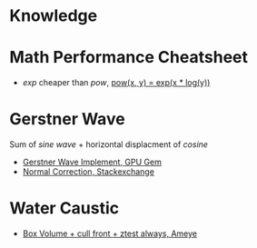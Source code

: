 # Knowledge

# Math Performance Cheatsheet

- *exp* cheaper than *pow*, [pow(x, y) = exp(x * log(y))](https://discussions.unity.com/t/expensiveness-of-high-powers/767934/3)

# Gerstner Wave

Sum of *sine wave* + horizontal displacment of *cosine*  
- [Gerstner Wave Implement, GPU Gem](https://developer.nvidia.com/gpugems/gpugems/part-i-natural-effects/chapter-1-effective-water-simulation-physical-models)  
- [Normal Correction, Stackexchange](https://math.stackexchange.com/questions/3715732/how-are-gerstner-wave-normals-derived)

# Water Caustic
- [Box Volume + cull front + ztest always, Ameye](https://ameye.dev/notes/realtime-caustics/)
